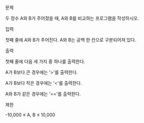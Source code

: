문제

두 정수 A와 B가 주어졌을 때, A와 B를 비교하는 프로그램을 작성하시오.

입력

첫째 줄에 A와 B가 주어진다. A와 B는 공백 한 칸으로 구분되어져 있다.

출력

첫째 줄에 다음 세 가지 중 하나를 출력한다.

A가 B보다 큰 경우에는 '>'를 출력한다.

A가 B보다 작은 경우에는 '<'를 출력한다.

A와 B가 같은 경우에는 '=='를 출력한다.

제한

-10,000 ≤ A, B ≤ 10,000
